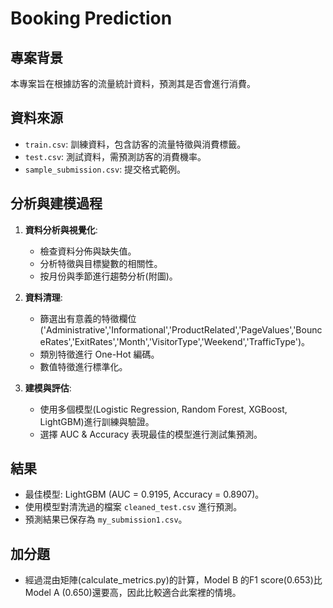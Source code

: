 # Booking Prediction

## 專案背景
本專案旨在根據訪客的流量統計資料，預測其是否會進行消費。

## 資料來源
- `train.csv`: 訓練資料，包含訪客的流量特徵與消費標籤。
- `test.csv`: 測試資料，需預測訪客的消費機率。
- `sample_submission.csv`: 提交格式範例。

## 分析與建模過程
1. **資料分析與視覺化**:
   - 檢查資料分佈與缺失值。
   - 分析特徵與目標變數的相關性。
   - 按月份與季節進行趨勢分析(附圖)。

2. **資料清理**:
   - 篩選出有意義的特徵欄位('Administrative','Informational','ProductRelated','PageValues','BounceRates','ExitRates','Month','VisitorType','Weekend','TrafficType')。
   - 類別特徵進行 One-Hot 編碼。
   - 數值特徵進行標準化。

3. **建模與評估**:
   - 使用多個模型(Logistic Regression, Random Forest, XGBoost, LightGBM)進行訓練與驗證。
   - 選擇 AUC & Accuracy 表現最佳的模型進行測試集預測。

## 結果
- 最佳模型: LightGBM (AUC = 0.9195, Accuracy = 0.8907)。
- 使用模型對清洗過的檔案 `cleaned_test.csv` 進行預測。
- 預測結果已保存為 `my_submission1.csv`。

## 加分題
- 經過混由矩陣(calculate_metrics.py)的計算，Model B 的F1 score(0.653)比 Model A (0.650)還要高，因此比較適合此案裡的情境。
